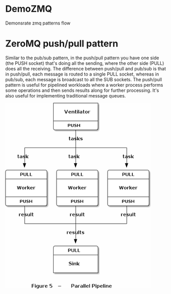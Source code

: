 # DemoZMQ
Demonsrate zmq patterns flow


# ZeroMQ push/pull pattern
Similar to the pub/sub pattern, in the push/pull pattern you have one side (the PUSH socket) that's doing all the sending, where the other side (PULL) does all the receiving. 
The difference between push/pull and pub/sub is that in push/pull, each message is routed to a single PULL socket, whereas in pub/sub, each message is broadcast to all the SUB sockets. 
The push/pull pattern is useful for pipelined workloads where a worker process performs some operations and then sends results along for further processing. 
It's also useful for implementing traditional message queues.

![alt text](https://github.com/booksbyus/zguide/raw/master/images/fig5.png)
